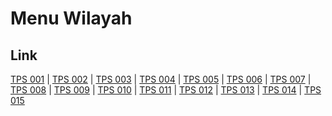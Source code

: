 # Menu Wilayah

## Link

[TPS 001](https://github.com/gigit-pemilu/pemilu-2024-96-papua-barat-daya/tree/main/pilpres/hitung-suara/sub/96-papua-barat-daya/sub/71-kota-sorong/sub/01-sorong/sub/1002-klademak/sub/001-tps)
 | 
[TPS 002](https://github.com/gigit-pemilu/pemilu-2024-96-papua-barat-daya/tree/main/pilpres/hitung-suara/sub/96-papua-barat-daya/sub/71-kota-sorong/sub/01-sorong/sub/1002-klademak/sub/002-tps)
 | 
[TPS 003](https://github.com/gigit-pemilu/pemilu-2024-96-papua-barat-daya/tree/main/pilpres/hitung-suara/sub/96-papua-barat-daya/sub/71-kota-sorong/sub/01-sorong/sub/1002-klademak/sub/003-tps)
 | 
[TPS 004](https://github.com/gigit-pemilu/pemilu-2024-96-papua-barat-daya/tree/main/pilpres/hitung-suara/sub/96-papua-barat-daya/sub/71-kota-sorong/sub/01-sorong/sub/1002-klademak/sub/004-tps)
 | 
[TPS 005](https://github.com/gigit-pemilu/pemilu-2024-96-papua-barat-daya/tree/main/pilpres/hitung-suara/sub/96-papua-barat-daya/sub/71-kota-sorong/sub/01-sorong/sub/1002-klademak/sub/005-tps)
 | 
[TPS 006](https://github.com/gigit-pemilu/pemilu-2024-96-papua-barat-daya/tree/main/pilpres/hitung-suara/sub/96-papua-barat-daya/sub/71-kota-sorong/sub/01-sorong/sub/1002-klademak/sub/006-tps)
 | 
[TPS 007](https://github.com/gigit-pemilu/pemilu-2024-96-papua-barat-daya/tree/main/pilpres/hitung-suara/sub/96-papua-barat-daya/sub/71-kota-sorong/sub/01-sorong/sub/1002-klademak/sub/007-tps)
 | 
[TPS 008](https://github.com/gigit-pemilu/pemilu-2024-96-papua-barat-daya/tree/main/pilpres/hitung-suara/sub/96-papua-barat-daya/sub/71-kota-sorong/sub/01-sorong/sub/1002-klademak/sub/008-tps)
 | 
[TPS 009](https://github.com/gigit-pemilu/pemilu-2024-96-papua-barat-daya/tree/main/pilpres/hitung-suara/sub/96-papua-barat-daya/sub/71-kota-sorong/sub/01-sorong/sub/1002-klademak/sub/009-tps)
 | 
[TPS 010](https://github.com/gigit-pemilu/pemilu-2024-96-papua-barat-daya/tree/main/pilpres/hitung-suara/sub/96-papua-barat-daya/sub/71-kota-sorong/sub/01-sorong/sub/1002-klademak/sub/010-tps)
 | 
[TPS 011](https://github.com/gigit-pemilu/pemilu-2024-96-papua-barat-daya/tree/main/pilpres/hitung-suara/sub/96-papua-barat-daya/sub/71-kota-sorong/sub/01-sorong/sub/1002-klademak/sub/011-tps)
 | 
[TPS 012](https://github.com/gigit-pemilu/pemilu-2024-96-papua-barat-daya/tree/main/pilpres/hitung-suara/sub/96-papua-barat-daya/sub/71-kota-sorong/sub/01-sorong/sub/1002-klademak/sub/012-tps)
 | 
[TPS 013](https://github.com/gigit-pemilu/pemilu-2024-96-papua-barat-daya/tree/main/pilpres/hitung-suara/sub/96-papua-barat-daya/sub/71-kota-sorong/sub/01-sorong/sub/1002-klademak/sub/013-tps)
 | 
[TPS 014](https://github.com/gigit-pemilu/pemilu-2024-96-papua-barat-daya/tree/main/pilpres/hitung-suara/sub/96-papua-barat-daya/sub/71-kota-sorong/sub/01-sorong/sub/1002-klademak/sub/014-tps)
 | 
[TPS 015](https://github.com/gigit-pemilu/pemilu-2024-96-papua-barat-daya/tree/main/pilpres/hitung-suara/sub/96-papua-barat-daya/sub/71-kota-sorong/sub/01-sorong/sub/1002-klademak/sub/015-tps)

